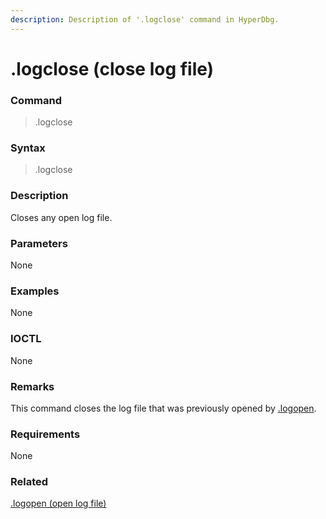 ```yaml
---
description: Description of '.logclose' command in HyperDbg.
---
```


# .logclose \(close log file\)

### Command

> .logclose

### Syntax

> .logclose

### Description

Closes any open log file.

### Parameters

None

### Examples

None

### IOCTL

None

### Remarks

This command closes the log file that was previously opened by [.logopen](https://docs.hyperdbg.org/commands/meta-commands/.logopen).

### Requirements

None

### Related

[.logopen \(open log file\)](https://docs.hyperdbg.org/commands/meta-commands/.logopen)

